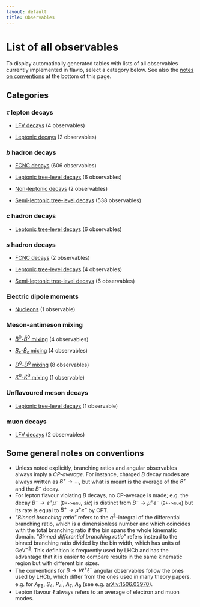 ```yaml
---
layout: default
title: Observables
---
```


# List of all observables

To display automatically generated tables with lists of all observables
currently implemented in flavio, select a category below. See also the
[notes on conventions](#some-general-notes-on-conventions) at the bottom
of this page.

## Categories



### $\tau$ lepton decays


- [LFV decays](obs/tauleptondecays-lfvdecays.html) (4 observables)

- [Leptonic decays](obs/tauleptondecays-leptonicdecays.html) (2 observables)


### $b$ hadron decays


- [FCNC decays](obs/bhadrondecays-fcncdecays.html) (606 observables)

- [Leptonic tree-level decays](obs/bhadrondecays-leptonictreeleveldecays.html) (6 observables)

- [Non-leptonic decays](obs/bhadrondecays-nonleptonicdecays.html) (2 observables)

- [Semi-leptonic tree-level decays](obs/bhadrondecays-semileptonictreeleveldecays.html) (538 observables)


### $c$ hadron decays


- [Leptonic tree-level decays](obs/chadrondecays-leptonictreeleveldecays.html) (6 observables)


### $s$ hadron decays


- [FCNC decays](obs/shadrondecays-fcncdecays.html) (2 observables)

- [Leptonic tree-level decays](obs/shadrondecays-leptonictreeleveldecays.html) (4 observables)

- [Semi-leptonic tree-level decays](obs/shadrondecays-semileptonictreeleveldecays.html) (6 observables)


### Electric dipole moments


- [Nucleons](obs/electricdipolemoments-nucleons.html) (1 observable)


### Meson-antimeson mixing


- [ $B^0$-$\bar B^0$ mixing](obs/mesonantimesonmixing-bbarbmixing.html) (4 observables)

- [ $B_s$-$\bar B_s$ mixing](obs/mesonantimesonmixing-bsbarbsmixing.html) (4 observables)

- [ $D^0$-$\bar D^0$ mixing](obs/mesonantimesonmixing-dbardmixing.html) (8 observables)

- [ $K^0$-$\bar K^0$ mixing](obs/mesonantimesonmixing-kbarkmixing.html) (1 observable)


### Unflavoured meson decays


- [Leptonic tree-level decays](obs/unflavouredmesondecays-leptonictreeleveldecays.html) (1 observable)


### muon decays


- [LFV decays](obs/muondecays-lfvdecays.html) (2 observables)

## Some general notes on conventions

- Unless noted explicitly, branching ratios and angular observables always
imply a *CP-average*. For instance, charged $B$ decay modes are always written as
$B^+ \to \ldots$, but what is meant is the average of the $B^+$ and the $B^-$
decay.
- For lepton flavour violating $B$ decays, no CP-average is made; e.g. the
decay $B^-\to e^+\mu^-$ (`B+->emu`, *sic*) is distinct from
$B^-\to\mu^+e^-$ (`B+->mue`) but its rate is equal to $B^+\to \mu^+e^-$
by CPT.
- *"Binned branching ratio"* refers to the $q^2$-integral of the differential branching
ratio, which is a dimensionless number and which coincides with the total branching
ratio if the bin spans the whole kinematic domain. *"Binned differential branching ratio"*
refers instead to the binned branching ratio divided by the bin width, which
has units of GeV$^{-2}$. This definition is frequently used by LHCb and has the
advantage that it is easier  to  compare results in the same kinematic region
but with different bin sizes.
- The conventions for $B\to V\ell^+\ell^-$ angular observables follow the ones
used by LHCb, which differ from the ones used in many theory papers,
e.g. for $A_\text{FB}$, $S_4$, $P_4^\prime$, $A_7$, $A_9$
(see e.g. [arXiv:1506.03970](http://www.arxiv.org/abs/1506.03970)).
- Lepton flavour $\ell$ always refers to an average of electron and muon modes.

